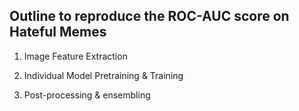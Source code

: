 
## Outline to reproduce the ROC-AUC score on Hateful Memes

1. Image Feature Extraction


2. Individual Model Pretraining & Training


3. Post-processing & ensembling